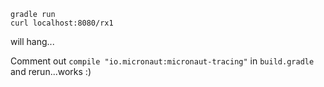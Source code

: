 ```
gradle run
curl localhost:8080/rx1
```
will hang...

Comment out `compile "io.micronaut:micronaut-tracing"` in `build.gradle` and rerun...works :)
